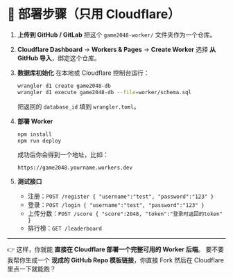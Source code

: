 

# 🚀 部署步骤（只用 Cloudflare）

1. **上传到 GitHub / GitLab**
   把这个 `game2048-worker/` 文件夹作为一个仓库。

2. **Cloudflare Dashboard** → **Workers & Pages** → **Create Worker**
   选择 **从 GitHub 导入**，绑定这个仓库。

3. **数据库初始化**
   在本地或 Cloudflare 控制台运行：

   ```bash
   wrangler d1 create game2048-db
   wrangler d1 execute game2048-db --file=worker/schema.sql
   ```

   把返回的 `database_id` 填到 `wrangler.toml`。

4. **部署 Worker**

   ```bash
   npm install
   npm run deploy
   ```

   成功后你会得到一个地址，比如：

   ```
   https://game2048.yourname.workers.dev
   ```

5. **测试接口**

   * 注册：`POST /register { "username":"test", "password":"123" }`
   * 登录：`POST /login { "username":"test", "password":"123" }`
   * 上传分数：`POST /score { "score":2048, "token":"登录时返回的token" }`
   * 排行榜：`GET /leaderboard`

---

👉 这样，你就能 **直接在 Cloudflare 部署一个完整可用的 Worker 后端**。
要不要我帮你生成一个 **现成的 GitHub Repo 模板链接**，你直接 Fork 然后在 Cloudflare 里点一下就能跑？
